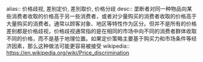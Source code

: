 alias:: 价格歧视, 差别定价, 差別取价, 价格分歧
desc:: 垄断者对同一种物品向某些消费者收取的价格高于另一些消费者，或者对少量购买的消费者收取的价格高于大量购买的消费者。通常以顾客对象、地区等特性作为区分。但并不是所有的价格差别都是价格歧视，价格歧视通常指的是在相同的市场中向不同的消费者群体收取不同的价格，而不是基于地理位置。如果定价策略主要基于购买力和市场条件等经济因素，那么这种做法可能更容易被接受
wikipedia:: https://en.wikipedia.org/wiki/Price_discrimination
